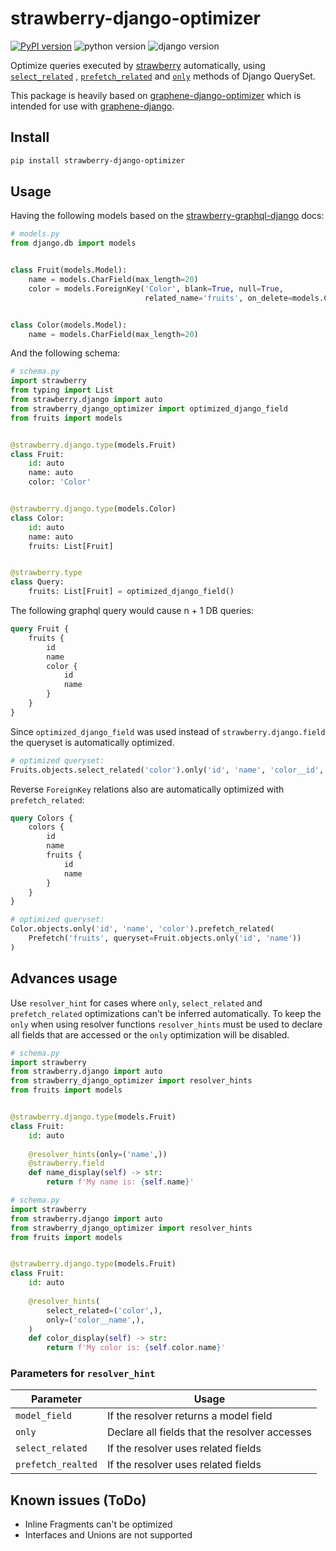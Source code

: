 # strawberry-django-optimizer

[![PyPI version](https://img.shields.io/pypi/v/strawberry-django-optimizer.svg)](https://pypi.org/project/strawberry-django-optimizer/)
![python version](https://img.shields.io/pypi/pyversions/strawberry-django-optimizer.svg)
![django version](https://img.shields.io/pypi/djversions/strawberry-django-optimizer.svg)

Optimize queries executed by [strawberry](https://github.com/strawberry-graphql/strawberry) automatically,
using [`select_related`](https://docs.djangoproject.com/en/2.0/ref/models/querysets/#select-related)
, [`prefetch_related`](https://docs.djangoproject.com/en/2.0/ref/models/querysets/#prefetch-related)
and [`only`](https://docs.djangoproject.com/en/2.0/ref/models/querysets/#only) methods of Django QuerySet.

This package is heavily based on [graphene-django-optimizer](https://github.com/tfoxy/graphene-django-optimizer) which is intended for use with  [graphene-django](https://github.com/graphql-python/graphene-django).

## Install

```bash
pip install strawberry-django-optimizer
```

## Usage

Having the following models based on
the [strawberry-graphql-django](https://github.com/strawberry-graphql/strawberry-graphql-django) docs:

```py
# models.py
from django.db import models


class Fruit(models.Model):
    name = models.CharField(max_length=20)
    color = models.ForeignKey('Color', blank=True, null=True,
                              related_name='fruits', on_delete=models.CASCADE)


class Color(models.Model):
    name = models.CharField(max_length=20)

```

And the following schema:

```py
# schema.py
import strawberry
from typing import List
from strawberry.django import auto
from strawberry_django_optimizer import optimized_django_field
from fruits import models


@strawberry.django.type(models.Fruit)
class Fruit:
    id: auto
    name: auto
    color: 'Color'


@strawberry.django.type(models.Color)
class Color:
    id: auto
    name: auto
    fruits: List[Fruit]


@strawberry.type
class Query:
    fruits: List[Fruit] = optimized_django_field()
```

The following graphql query would cause n + 1 DB queries:

```graphql
query Fruit {
    fruits {
        id
        name
        color {
            id
            name
        }
    }
}
```

Since `optimized_django_field` was used instead of `strawberry.django.field` the queryset is automatically optimized.

```py
# optimized queryset:
Fruits.objects.select_related('color').only('id', 'name', 'color__id', 'color__name')
```

Reverse `ForeignKey` relations also are automatically optimized with `prefetch_related`:
```graphql
query Colors {
    colors {
        id
        name
        fruits {
            id
            name
        }
    }
}
```

```py
# optimized queryset:
Color.objects.only('id', 'name', 'color').prefetch_related(
    Prefetch('fruits', queryset=Fruit.objects.only('id', 'name'))
)
```

## Advances usage

Use `resolver_hint` for cases where `only`, `select_related` and `prefetch_related` optimizations can't be inferred automatically.
To keep the `only` when using resolver functions `resolver_hints` must be used to declare all fields that are accessed
or the `only` optimization will be disabled. 
```py
# schema.py
import strawberry
from strawberry.django import auto
from strawberry_django_optimizer import resolver_hints
from fruits import models


@strawberry.django.type(models.Fruit)
class Fruit:
    id: auto
    
    @resolver_hints(only=('name',))
    @strawberry.field
    def name_display(self) -> str:
        return f'My name is: {self.name}'
```

```py
# schema.py
import strawberry
from strawberry.django import auto
from strawberry_django_optimizer import resolver_hints
from fruits import models


@strawberry.django.type(models.Fruit)
class Fruit:
    id: auto
    
    @resolver_hints(
        select_related=('color',),
        only=('color__name',),
    )
    def color_display(self) -> str:
        return f'My color is: {self.color.name}'

```

### Parameters for `resolver_hint`

| Parameter          | Usage                                         |
| ------------------ | --------------------------------------------- |
| `model_field`      | If the resolver returns a model field         |
| `only`             | Declare all fields that the resolver accesses |
| `select_related`   | If the resolver uses related fields           |
| `prefetch_realted` | If the resolver uses related fields           |

## Known issues (ToDo)

- Inline Fragments can't be optimized
- Interfaces and Unions are not supported